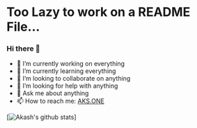 # Too Lazy to work on a README File...

### Hi there 👋

- 🔭 I’m currently working on everything
- 🌱 I’m currently learning everything
- 👯 I’m looking to collaborate on anything
- 🤔 I’m looking for help with anything
- 💬 Ask me about anything
- 📫 How to reach me: [AKS.ONE](https://aks.one)


[![Akash's github stats](https://github-readme-stats.vercel.app/api?username=akash-santhosh)]
